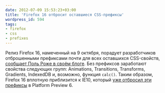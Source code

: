 ```yaml
---
date: 2012-07-09 15:53:23+03:00
title: 'Firefox 16 отбросит оставшиеся CSS-префиксы'
wordpress_id: 594
tags:
- firefox
- css
- prefixes
---
```


Релиз Firefox 16, намеченный на 9 октября, порадует разработчиков отброшенными префиксами почти для всех оставшихся CSS-свойств, [сообщает Поль Роже в своём блоге][1]. Без префиксов заработают свойства следующих групп: Animations, Transitions, Transforms, Gradients, IndexedDB и, возможно, функция `calc()`. Таким образом, Firefox 16 вплотную приблизится к IE10, который [уже отбросил эти префиксы][2] в Platform Preview 6.

[1]: http://paulrouget.com/e/unprefixing-in-firefox-16/
[2]: http://web-standards.ru/news/550/
